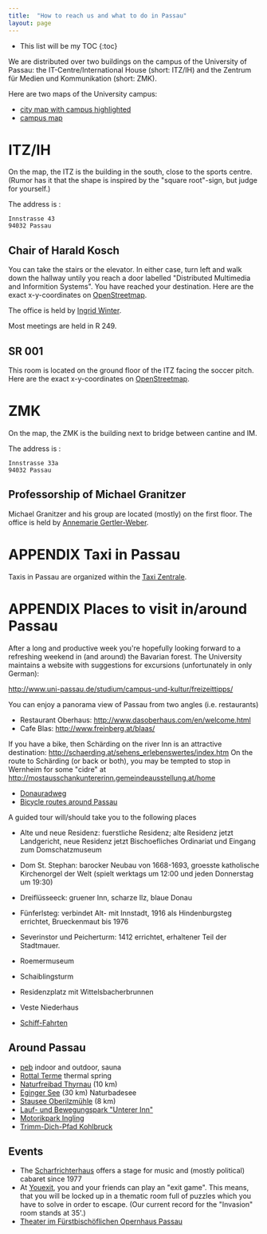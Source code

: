 ```yaml
---
title:  "How to reach us and what to do in Passau"
layout: page
---
```


* This list will be my TOC
{:toc}

We are distributed over two buildings on the campus of the University of
Passau: the IT-Centre/International House (short: ITZ/IH) and the
Zentrum für Medien und Kommunikation (short: ZMK).

Here are two maps of the University campus:

- [city map with campus highlighted](
http://www.dhd2014.uni-passau.de/fileadmin/dokumente/Lageplan/Stadtplan_Universitaet.pdf)
- [campus map](
http://www.uni-passau.de/fileadmin/dokumente/Lageplan/UNI-Lageplan_Info_mini.pdf)

# ITZ/IH

On the map, the ITZ is the building in the south, close to the sports
centre. (Rumor has it that the shape is inspired by the
"square root"-sign, but judge for yourself.)

The address is :

    Innstrasse 43
    94032 Passau

## Chair of Harald Kosch

You can take the stairs or the elevator. In either case, turn left and
walk down the hallway untily you reach a door labelled
"Distributed Multimedia and Informition Systems". You have
reached your destination. Here are the exact x-y-coordinates
on
[OpenStreetmap](https://www.openstreetmap.org/?mlat=48.56591&mlon=13.45063#map=19/48.56591/13.45063).

The office is held by [Ingrid
Winter](http://www.fim.uni-passau.de/en/distributed-information-systems/).

Most meetings are held in R 249.


## SR 001

This room is located on the ground floor of the ITZ facing
the soccer pitch. Here are the exact x-y-coordinates on
[OpenStreetmap](
https://www.openstreetmap.org/?mlat=48.56562&mlon=13.44964#map=19/48.56552/13.44952).

# ZMK

On the map, the ZMK is the building next to bridge between cantine and
IM.

The address is :

    Innstrasse 33a
    94032 Passau


## Professorship of Michael Granitzer

Michael Granitzer and his group are located (mostly) on the first
floor. The office is held by [Annemarie Gertler-Weber](http://www.fim.uni-passau.de/medieninformatik).

# APPENDIX Taxi in Passau

Taxis in Passau are organized within the [Taxi
Zentrale](http://taxi-zentrale-passau.de/).

# APPENDIX Places to visit in/around Passau

After a long and productive week you're hopefully looking
forward to a refreshing weekend in (and around) the Bavarian
forest. The University maintains a website with suggestions
for excursions (unfortunately in only German):

http://www.uni-passau.de/studium/campus-und-kultur/freizeittipps/

You can enjoy a panorama view of Passau from two angles
(i.e. restaurants)
- Restaurant Oberhaus:
http://www.dasoberhaus.com/en/welcome.html
- Cafe Blas: http://www.freinberg.at/blaas/

If you have a bike, then Schärding on the river Inn is an
attractive destination:
http://schaerding.at/sehens_erlebenswertes/index.htm On the
route to Schärding (or back or both), you may be tempted to
stop in Wernheim for some "cidre" at
http://mostausschankuntererinn.gemeindeausstellung.at/home

- [Donauradweg](www.donauradweg.at)
- [Bicycle routes around Passau](http://www.passauer-land.de/category/freizeitaktivitaeten/aktiv/radfahren/)

A guided tour will/should take you to the following places
- Alte und neue Residenz: fuerstliche Residenz; alte Residenz jetzt
  Landgericht, neue Residenz jetzt Bischoefliches Ordinariat und
  Eingang zum Domschatzmuseum
- Dom St. Stephan: barocker Neubau von 1668-1693, groesste katholische
  Kirchenorgel der Welt (spielt werktags um 12:00 und jeden Donnerstag
  um 19:30)
- Dreiflüsseeck: gruener Inn, scharze Ilz, blaue Donau
- Fünferlsteg: verbindet Alt- mit Innstadt, 1916 als Hindenburgsteg
  errichtet, Brueckenmaut bis 1976
- Severinstor und Peicherturm: 1412 errichtet, erhaltener Teil der Stadtmauer.
- Roemermuseum
- Schaiblingsturm
- Residenzplatz mit Wittelsbacherbrunnen
- Veste Niederhaus

- [Schiff-Fahrten](http://www.passau.de/Tourismus/SehenundErleben/Donausschifffahrt/Ausflugsschifffahrt.aspx)

## Around Passau

- [peb](http://www.passauer-erlebnisbad.de) indoor and outdoor, sauna
- [Rottal Terme](http://www.rottal-terme.de) thermal spring
-
  [Naturfreibad Thyrnau](http://www.thyrnau.de/freizeit-und-tourismus/freizeitmoeglichkeiten/naturfreibad.html)
  (10 km)
- [Eginger See](http://www.eging.de/index.php/touristik/eginger-see)
(30 km) Naturbadesee
-
  [Stausee Oberilzmühle](www.bayerischer-wald.de/Media/Attraktionen/Stausee-Oberilzmühle)
  (8 km)
- [Lauf- und Bewegungspark "Unterer Inn"](http://www.neuhaus-inn.de)
- [Motorikpark Ingling](http://www.passau.de/LebeninPassau/SportundFreizeit/MotorikparkIngling.aspx)
- [Trimm-Dich-Pfad Kohlbruck](http://www.passau.de/LebeninPassau/SportundFreizeit/Lauf--Nordic-Walking-Strecken.aspx)

## Events

- The [Scharfrichterhaus](http://scharfrichterhaus.de/) offers a stage
  for music and (mostly political) cabaret since 1977
- At [Youexit](https://www.youexit.de/), you and your friends can play
  an "exit game". This means, that you will be locked up in a thematic room full of puzzles
  which you have to solve in order to escape. (Our current record for the "Invasion" room stands at 35'.)
- [Theater im Fürstbischöflichen Opernhaus Passau](http://www.landestheater-niederbayern.de/content/stadttheater-passau)
